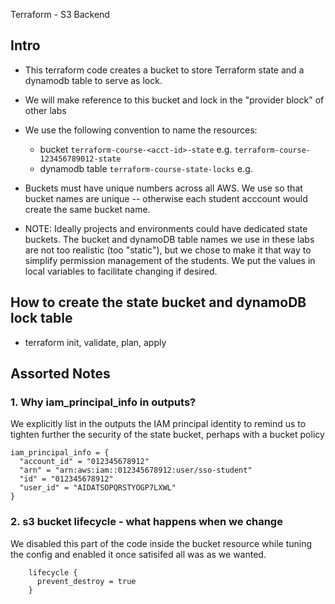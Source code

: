 Terraform - S3 Backend

## Intro

- This terraform code creates a bucket to store Terraform state and a dynamodb table to serve as lock.

- We will make reference to this bucket and lock in the "provider block" of other labs

- We use the following convention to name the resources:

    - bucket `terraform-course-<acct-id>-state` e.g. `terraform-course-123456789012-state`
    - dynamodb table `terraform-course-state-locks` e.g. 

- Buckets must have unique numbers across all AWS.   We use <acct-id> so that bucket names are unique -- otherwise each student acccount would create the same bucket name.  

- NOTE:  Ideally projects and environments could have dedicated state buckets.  The bucket  and dynamoDB table names we use in these labs are not too realistic (too "static"), but we chose to make it that way to simplify permission management of the students.   We put the values in local variables to facilitate changing if desired.



## How to create the state bucket and dynamoDB lock table
- terraform init, validate, plan, apply

## Assorted Notes
### 1. Why iam_principal_info in outputs?

We explicitly list in the outputs the IAM principal identity to remind us to tighten further the security of the state bucket, perhaps with a bucket policy 

```
iam_principal_info = {
  "account_id" = "012345678912"
  "arn" = "arn:aws:iam::012345678912:user/sso-student"
  "id" = "012345678912"
  "user_id" = "AIDATSOPQRSTYOGP7LXWL"
}
```

### 2. s3 bucket lifecycle - what happens when we change

We disabled this part of the code inside the bucket resource while tuning the config and enabled it once satisifed all was as we wanted.

```
    lifecycle {
      prevent_destroy = true
    }
```
